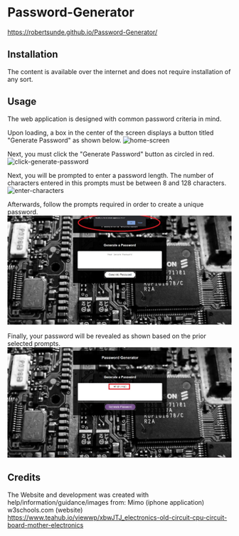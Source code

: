 # Password-Generator
https://robertsunde.github.io/Password-Generator/


## Installation
The content is available over the internet and does not require installation of any sort.


## Usage
The web application is designed with common password criteria in mind. 

Upon loading, a box in the center of the screen displays a button titled "Generate Password" as shown below.
![home-screen](https://user-images.githubusercontent.com/73792987/102440615-9042df00-3fee-11eb-85fc-b71d229ece7f.jpg)

Next, you must click the "Generate Password" button as circled in red.
![click-generate-password](https://user-images.githubusercontent.com/73792987/102440750-d1d38a00-3fee-11eb-9169-5f6923dc16f2.jpg)

Next, you will be prompted to enter a password length. The number of characters entered in this prompts must be between 8 and 128 characters.
![enter-characters](https://user-images.githubusercontent.com/73792987/102440703-bd8f8d00-3fee-11eb-8586-586c797ffca6.jpg)

Afterwards, follow the prompts required in order to create a unique password.
![follow prompts](assets/follow-prompts.jpg)

Finally, your password will be revealed as shown based on the prior selected prompts.
![password reveal](assets/password-reveal.jpg)


## Credits
The Website and development was created with help/information/guidance/images from:
Mimo (iphone application)
w3schools.com (website)
https://www.teahub.io/viewwp/xbwJTJ_electronics-old-circuit-cpu-circuit-board-mother-electronics
